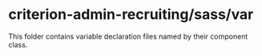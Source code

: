 # criterion-admin-recruiting/sass/var

This folder contains variable declaration files named by their component class.
